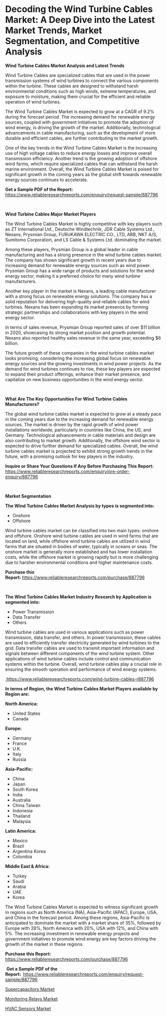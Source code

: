 <p><h1>Decoding the Wind Turbine Cables Market: A Deep Dive into the Latest Market Trends, Market Segmentation, and Competitive Analysis</h1></p><p><strong>Wind Turbine Cables Market Analysis and Latest Trends</strong></p>
<p><p>Wind Turbine Cables are specialized cables that are used in the power transmission systems of wind turbines to connect the various components within the turbine. These cables are designed to withstand harsh environmental conditions such as high winds, extreme temperatures, and exposure to moisture, making them crucial for the efficient and reliable operation of wind turbines.</p><p>The Wind Turbine Cables Market is expected to grow at a CAGR of 9.2% during the forecast period. The increasing demand for renewable energy sources, coupled with government initiatives to promote the adoption of wind energy, is driving the growth of the market. Additionally, technological advancements in cable manufacturing, such as the development of more durable and efficient cables, are further contributing to the market growth.</p><p>One of the key trends in the Wind Turbine Cables Market is the increasing use of high voltage cables to reduce energy losses and improve overall transmission efficiency. Another trend is the growing adoption of offshore wind farms, which require specialized cables that can withstand the harsh marine environment. Overall, the Wind Turbine Cables Market is poised for significant growth in the coming years as the global shift towards renewable energy sources continues to accelerate.</p></p>
<p><strong>Get a Sample PDF of the Report:&nbsp;</strong> <a href="https://www.reliableresearchreports.com/enquiry/request-sample/887796">https://www.reliableresearchreports.com/enquiry/request-sample/887796</a></p>
<p>&nbsp;</p>
<p><strong>Wind Turbine Cables Major Market Players</strong></p>
<p><p>The Wind Turbine Cables Market is highly competitive with key players such as ZT International Ltd., Deutsche Windtechnik, JDR Cable Systems Ltd., Nexans, Prysmian Group, FURUKAWA ELECTRIC CO., LTD, ABB, NKT A/S, Sumitomo Corporation, and LS Cable & Systems Ltd. dominating the market.</p><p>Among these players, Prysmian Group is a global leader in cable manufacturing and has a strong presence in the wind turbine cables market. The company has shown significant growth in recent years due to increasing demand for renewable energy sources such as wind power. Prysmian Group has a wide range of products and solutions for the wind energy sector, making it a preferred choice for many wind turbine manufacturers.</p><p>Another key player in the market is Nexans, a leading cable manufacturer with a strong focus on renewable energy solutions. The company has a solid reputation for delivering high-quality and reliable cables for wind turbines. Nexans has been expanding its market presence by forming strategic partnerships and collaborations with key players in the wind energy sector.</p><p>In terms of sales revenue, Prysmian Group reported sales of over $11 billion in 2020, showcasing its strong market position and growth potential. Nexans also reported healthy sales revenue in the same year, exceeding $6 billion.</p><p>The future growth of these companies in the wind turbine cables market looks promising, considering the increasing global focus on renewable energy sources and the growing investments in wind power projects. As the demand for wind turbines continues to rise, these key players are expected to expand their product offerings, enhance their market presence, and capitalize on new business opportunities in the wind energy sector.</p></p>
<p>&nbsp;</p>
<p><strong>What Are The Key Opportunities For Wind Turbine Cables Manufacturers?</strong></p>
<p><p>The global wind turbine cables market is expected to grow at a steady pace in the coming years due to the increasing demand for renewable energy sources. The market is driven by the rapid growth of wind power installations worldwide, particularly in countries like China, the US, and Germany. Technological advancements in cable materials and design are also contributing to market growth. Additionally, the offshore wind sector is expected to drive further demand for specialized cables. Overall, the wind turbine cables market is projected to exhibit strong growth trends in the future, with a promising outlook for key players in the industry.</p></p>
<p><strong>Inquire or Share Your Questions If Any Before Purchasing This Report:</strong> <a href="https://www.reliableresearchreports.com/enquiry/pre-order-enquiry/887796">https://www.reliableresearchreports.com/enquiry/pre-order-enquiry/887796</a></p>
<p>&nbsp;</p>
<p><strong>Market Segmentation</strong></p>
<p><strong>The Wind Turbine Cables Market Analysis by types is segmented into:</strong></p>
<p><ul><li>Onshore</li><li>Offshore</li></ul></p>
<p><p>Wind turbine cables market can be classified into two main types: onshore and offshore. Onshore wind turbine cables are used in wind farms that are located on land, while offshore wind turbine cables are utilized in wind farms that are situated in bodies of water, typically in oceans or seas. The onshore market is generally more established and has lower installation costs, while the offshore market is growing rapidly but is more challenging due to harsher environmental conditions and higher maintenance costs.</p></p>
<p><strong>Purchase this Report:&nbsp;</strong><a href="https://www.reliableresearchreports.com/purchase/887796">https://www.reliableresearchreports.com/purchase/887796</a></p>
<p>&nbsp;</p>
<p><strong>The Wind Turbine Cables Market Industry Research by Application is segmented into:</strong></p>
<p><ul><li>Power Transmission</li><li>Data Transfer</li><li>Others</li></ul></p>
<p><p>Wind turbine cables are used in various applications such as power transmission, data transfer, and others. In power transmission, these cables are used to efficiently transfer electricity generated by wind turbines to the grid. Data transfer cables are used to transmit important information and signals between different components of the wind turbine system. Other applications of wind turbine cables include control and communication systems within the turbine. Overall, wind turbine cables play a crucial role in ensuring the smooth operation and performance of wind energy systems.</p></p>
<p><a href="https://www.reliableresearchreports.com/wind-turbine-cables-r887796">&nbsp;https://www.reliableresearchreports.com/wind-turbine-cables-r887796</a></p>
<p><strong>In terms of Region, the Wind Turbine Cables Market Players available by Region are:</strong></p>
<p>
    <p> <strong> North America: </strong>
        <ul>
            <li>United States</li>
            <li>Canada</li>
        </ul>
        </p> 
    <p> <strong> Europe: </strong>
        <ul>
            <li>Germany</li>
            <li>France</li>
            <li>U.K.</li>
            <li>Italy</li>
            <li>Russia</li>
        </ul>
        </p> 
    <p> <strong> Asia-Pacific: </strong>
        <ul>
            <li>China</li>
            <li>Japan</li>
            <li>South Korea</li>
            <li>India</li>
            <li>Australia</li>
            <li>China Taiwan</li>
            <li>Indonesia</li>
            <li>Thailand</li>
            <li>Malaysia</li>
        </ul>
        </p> 
    <p> <strong> Latin America: </strong>
        <ul>
            <li>Mexico</li>
            <li>Brazil</li>
            <li>Argentina Korea</li>
            <li>Colombia</li>
        </ul>
        </p> 
    <p> <strong> Middle East & Africa: </strong>
        <ul>
            <li>Turkey</li>
            <li>Saudi</li>
            <li>Arabia</li>
            <li>UAE</li>
            <li>Korea</li>
        </ul>
    </p>
    </p>
<p><p>The Wind Turbine Cables Market is expected to witness significant growth in regions such as North America (NA), Asia-Pacific (APAC), Europe, USA, and China in the forecast period. Among these regions, Asia-Pacific is anticipated to dominate the market with a market share of 35%, followed by Europe with 28%, North America with 20%, USA with 12%, and China with 5%. The increasing investment in renewable energy projects and government initiatives to promote wind energy are key factors driving the growth of the market in these regions.</p></p>
<p><strong>Purchase this Report: </strong><a href="https://www.reliableresearchreports.com/purchase/887796">https://www.reliableresearchreports.com/purchase/887796</a></p>
<p>&nbsp;<strong>Get a Sample PDF of the Report:&nbsp;&nbsp;</strong><a href="https://www.reliableresearchreports.com/enquiry/request-sample/887796">https://www.reliableresearchreports.com/enquiry/request-sample/887796</a></p>
<p><strong></strong></p>
<p><p><a href="https://github.com/Hazelklievgspy6vdcsmu106w/Market-Research-Report-List-3/blob/main/supercapacitors-market.md">Supercapacitors Market</a></p><p><a href="https://github.com/lubmix/Market-Research-Report-List-3/blob/main/monitoring-relays-market.md">Monitoring Relays Market</a></p><p><a href="https://github.com/LiamDavis60/Market-Research-Report-List-1/blob/main/hvac-sensors-market.md">HVAC Sensors Market</a></p></p>
